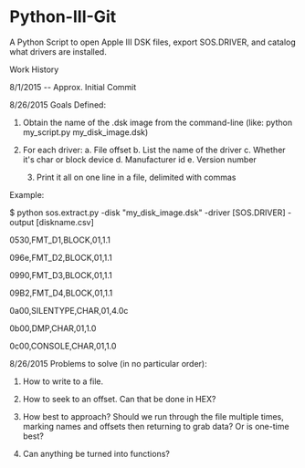 # Python-III-Git
A Python Script to open Apple III DSK files, export SOS.DRIVER, and catalog what drivers are installed. 

Work History

8/1/2015 -- Approx. 
Initial Commit

8/26/2015
Goals Defined:

1. Obtain the name of the .dsk image from the command-line (like: python my_script.py my_disk_image.dsk)

2. For each driver:
    a. File offset 
    b. List the name of the driver
    c. Whether it's char or block device
    d. Manufacturer id
    e. Version number

	3. Print it all on one line in a file, delimited with commas

Example: 

$ python sos.extract.py -disk "my_disk_image.dsk" -driver [SOS.DRIVER] -output [diskname.csv]

0530,FMT_D1,BLOCK,01,1.1

096e,FMT_D2,BLOCK,01,1.1

0990,FMT_D3,BLOCK,01,1.1

09B2,FMT_D4,BLOCK,01,1.1

0a00,SILENTYPE,CHAR,01,4.0c

0b00,DMP,CHAR,01,1.0

0c00,CONSOLE,CHAR,01,1.0

8/26/2015
Problems to solve (in no particular order):

1. How to write to a file.

2. How to seek to an offset. Can that be done in HEX? 

3. How best to approach? Should we run through the file multiple times, marking names and offsets then returning to grab data? Or is one-time best?

4. Can anything be turned into functions?